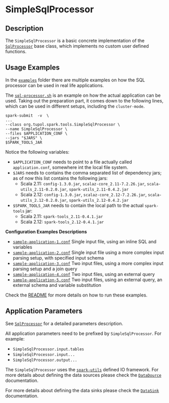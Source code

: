 # SimpleSqlProcessor


## Description

The `SimpleSqlProcessor` is a basic concrete implementation of the [`SqlProcessor`](sql-processor.md) base class, which implements no
custom user defined functions.


## Usage Examples

In the [`examples`](examples/sql-processor) folder there are multiple examples on how the SQL processor can be used in
real life applications.

The [`sql-processor.sh`](examples/sql-processor/sql-processor.sh) is an example on how the actual application can be used.
Taking out the preparation part, it comes down to the following lines, which can be used in different setups, including
the `cluster-mode`.

```
spark-submit  -v  \
...
--class org.tupol.spark.tools.SimpleSqlProcessor \
--name SimpleSqlProcessor \
--files $APPLICATION_CONF \
--jars "$JARS" \
$SPARK_TOOLS_JAR
```

Notice the following variables:
- `$APPLICATION_CONF` needs to point to a file actually called `application.conf`, somewhere int the local file system.
- `$JARS` needs to contains the comma separated list of dependency jars; as of now this list contains the following jars:
  - Scala 2.11: `config-1.3.0.jar`, `scalaz-core_2.11-7.2.26.jar`, `scala-utils_2.11-0.2.0.jar`, `spark-utils_2.11-0.4.2.jar`
  - Scala 2.12:  `config-1.3.0.jar`, `scalaz-core_2.12-7.2.26.jar`, `scala-utils_2.12-0.2.0.jar`, `spark-utils_2.12-0.4.2.jar`
- `$SPARK_TOOLS_JAR` needs to contain the local path to the actual `spark-tools` jar:
  - Scala 2.11: `spark-tools_2.11-0.4.1.jar`
  - Scala 2.12: `spark-tools_2.12-0.4.1.jar`

**Configuration Examples Descriptions**

- [`sample-application-1.conf`](examples/sql-processor/sample-application-1.conf)
Single input file, using an inline SQL and variables
- [`sample-application-2.conf`](examples/sql-processor/sample-application-2.conf)
Single input file using a more complex input parsing setup, with specified input schema
- [`sample-application-3.conf`](examples/sql-processor/sample-application-3.conf)
Two input files, using a more complex input parsing setup and a join query
- [`sample-application-4.conf`](examples/sql-processor/sample-application-4.conf)
Two input files, using an external query
- [`sample-application-5.conf`](examples/sql-processor/sample-application-5.conf)
Two input files, using an external query, an external schema and variable substitution

Check the [README](examples/sql-processor/README.md) for more details on how to run
these examples.

## Application Parameters

See [`SqlProcessor`](sql-processor.md#configuration-parameters) for a detailed parameters description.

All application parameters need to be prefixed by `SimpleSqlProcessor`.
For example:
- `SimpleSqlProcessor.input.tables`
- `SimpleSqlProcessor.input...`
- `SimpleSqlProcessor.output...`

The `SimpleSqlProcessor` uses the [`spark-utils`](https://github.com/tupol/spark-utils/) defined IO framework.
For more details about defining the data sources please check the
[`DataDource`](https://github.com/tupol/spark-utils/blob/master/docs/data-source.md) documentation.

For more details about defining the data sinks please check the
[`DataSink`](https://github.com/tupol/spark-utils/blob/master/docs/data-sink.md) documentation.
